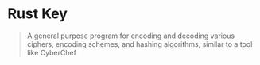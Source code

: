 # Rust Key

> A general purpose program for encoding and decoding various ciphers, encoding schemes, and hashing algorithms, similar to a tool like CyberChef
